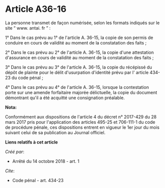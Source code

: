 # Article A36-16

La personne transmet de façon numérisée, selon les formats indiqués sur le site “ www. antai. fr ” :

1° Dans le cas prévu au 1° de l'article A. 36-15, la copie de son permis de conduire en cours de validité au moment de la
constatation des faits ;

2° Dans le cas prévu au 2° de l'article A. 36-15, la copie d'une attestation d'assurance en cours de validité au moment de la
constatation des faits ;

3° Dans le cas prévu au 3° de l'article A. 36-15, la copie du récépissé du dépôt de plainte pour le délit d'usurpation
d'identité prévu par l' article 434-23 du code pénal ;

4° Dans le cas prévu au 4° de l'article A. 36-15, lorsque la contestation porte sur une amende forfaitaire majorée
délictuelle, la copie du document démontrant qu'il a été acquitté une consignation préalable.

**Nota:**

Conformément aux dispositions de l'article 4 du décret n° 2017-429 du 28 mars 2017 pris pour l'application des articles
495-25 et 706-111-1 du code de procédure pénale, ces dispositions entrent en vigueur le 1er jour du mois suivant celui de sa
publication au Journal officiel.

**Liens relatifs à cet article**

_Créé par_:

  - Arrêté du 14 octobre 2018 - art. 1

_Cite_:

  - Code pénal - art. 434-23
